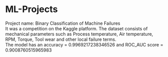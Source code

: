 # ML-Projects

Project name: Binary Classification of Machine Failures    
It was a competition on the Kaggle platform.
The dataset consists of mechanical parameters such as Process temperature, Air temperature, RPM, Torque, Tool wear and other local failure terms.    
The model has an accuracy  = 0.9969217238346526 and ROC_AUC score = 0.9008760515965983
